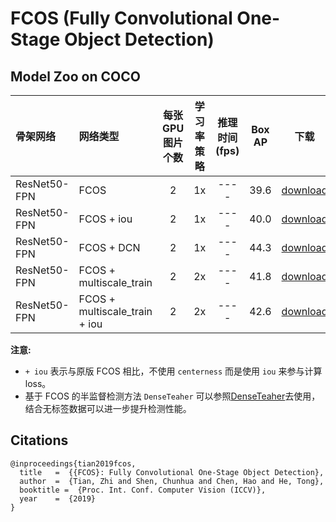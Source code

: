 # FCOS (Fully Convolutional One-Stage Object Detection)

## Model Zoo on COCO

| 骨架网络             | 网络类型       | 每张GPU图片个数 | 学习率策略 |推理时间(fps) | Box AP |                           下载                          | 配置文件 |
| :------------------- | :------------- | :-----: | :-----: | :------------: | :-----: | :-----------------------------------------------------: | :-----: |
| ResNet50-FPN    | FCOS           |    2    |   1x      |     ----     |  39.6  | [download](https://paddledet.bj.bcebos.com/models/fcos_r50_fpn_1x_coco.pdparams) | [config](./fcos_r50_fpn_1x_coco.yml) |
| ResNet50-FPN    | FCOS + iou      |    2    |   1x      |     ----     |  40.0  | [download](https://paddledet.bj.bcebos.com/models/fcos_r50_fpn_iou_1x_coco.pdparams) | [config](./fcos_r50_fpn_iou_1x_coco.yml) |
| ResNet50-FPN    | FCOS + DCN       |    2    |   1x      |     ----     |  44.3  | [download](https://paddledet.bj.bcebos.com/models/fcos_dcn_r50_fpn_1x_coco.pdparams) | [config](./fcos_dcn_r50_fpn_1x_coco.yml) |
| ResNet50-FPN    | FCOS + multiscale_train    |    2    |   2x      |     ----     |  41.8  | [download](https://paddledet.bj.bcebos.com/models/fcos_r50_fpn_multiscale_2x_coco.pdparams) | [config](./fcos_r50_fpn_multiscale_2x_coco.yml) |
| ResNet50-FPN    | FCOS + multiscale_train + iou    |    2    |   2x      |     ----     |  42.6  | [download](https://paddledet.bj.bcebos.com/models/fcos_r50_fpn_iou_multiscale_2x_coco.pdparams) | [config](./fcos_r50_fpn_iou_multiscale_2x_coco.yml) |

**注意:**
  - `+ iou` 表示与原版 FCOS 相比，不使用 `centerness` 而是使用 `iou` 来参与计算loss。
  - 基于 FCOS 的半监督检测方法 `DenseTeaher` 可以参照[DenseTeaher](../semi_det/denseteacher)去使用，结合无标签数据可以进一步提升检测性能。


## Citations
```
@inproceedings{tian2019fcos,
  title   =  {{FCOS}: Fully Convolutional One-Stage Object Detection},
  author  =  {Tian, Zhi and Shen, Chunhua and Chen, Hao and He, Tong},
  booktitle =  {Proc. Int. Conf. Computer Vision (ICCV)},
  year    =  {2019}
}
```
